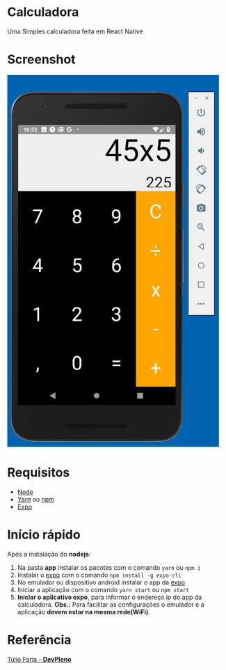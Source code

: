 # Calculadora
Uma Simples calculadora feita em React Native

# Screenshot
  ![](https://github.com/denmarksdev/calculadora_react_native/blob/master/calculadora.JPG?raw=true "Calculadora APP")

# Requisitos
- [Node](https://nodejs.org/en/)
- [Yarn](https://yarnpkg.com/pt-BR/) ou [npm](https://www.npmjs.com/get-npm)
- [Expo](https://expo.io/)

# Início rápido

Após a instalação do **nodejs**:

1. Na pasta **app** instalar os pacotes com o comando `yarn` ou `npm i`
1. Instalar o [expo](https://docs.expo.io/versions/latest/introduction/installation/) com o comando `npm install -g expo-cli`
1. No emulador ou dispositivo android instalar o app da [expo](https://play.google.com/store/apps/details?id=host.exp.exponent)
1. Iniciar a aplicação com o comando `yarn start` ou `npm start`
1. **Iniciar o aplicativo expo**, para informar o endereço ip do app da calculadora. **Obs.:** Para facilitar as configurações o emulador e a aplicação **devem estar na mesma rede(WiFi)**. 

# Referência

[Túlio Faria - **DevPleno**](https://www.devpleno.com/)
